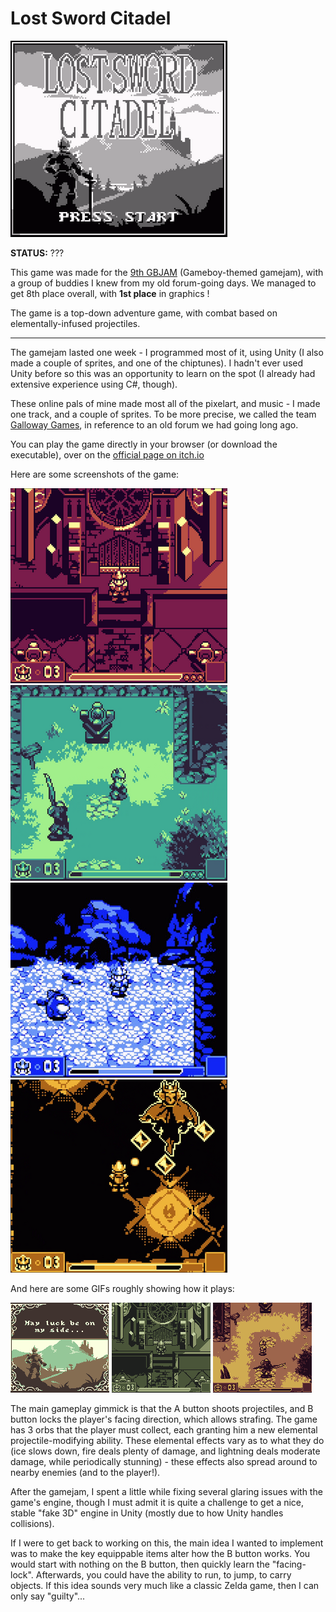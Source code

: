 
# Lost Sword Citadel

![](thumbnail.png)

**STATUS:** ???

This game was made for the [9th GBJAM](https://itch.io/jam/gbjam-9) (Gameboy-themed gamejam), with a group of buddies I knew from my old forum-going days. We managed to get 8th place overall, with **1st place** in graphics !

The game is a top-down adventure game, with combat based on elementally-infused projectiles.

---

The gamejam lasted one week - I programmed most of it, using Unity (I also made a couple of sprites, and one of the chiptunes). I hadn't ever used Unity before so this was an opportunity to learn on the spot (I already had extensive experience using C#, though).

These online pals of mine made most all of the pixelart, and music - I made one track, and a couple of sprites.
To be more precise, we called the team [Galloway Games](https://gallowaygames.itch.io), in reference to an old forum we had going long ago.

You can play the game directly in your browser (or download the executable), over on the [official page on itch.io](https://gallowaygames.itch.io/lost-sword-citadel)

Here are some screenshots of the game:

![](screenshot-1.png)
![](screenshot-2.png)
![](screenshot-3.jpg)
![](screenshot-4.png)

And here are some GIFs roughly showing how it plays:

![](gameplay-1.gif)
![](gameplay-2.gif)
![](gameplay-3.gif)

The main gameplay gimmick is that the A button shoots projectiles,
and B button locks the player's facing direction, which allows strafing.
The game has 3 orbs that the player must collect, each granting him a new
elemental projectile-modifying ability. These elemental effects vary as to
what they do (ice slows down, fire deals plenty of damage, and lightning
deals moderate damage, while periodically stunning) - these effects also
spread around to nearby enemies (and to the player!).

After the gamejam, I spent a little while fixing several glaring issues with
the game's engine, though I must admit it is quite a challenge to get a nice,
stable "fake 3D" engine in Unity (mostly due to how Unity handles collisions).

If I were to get back to working on this, the main idea I wanted to implement
was to make the key equippable items alter how the B button works.
You would start with nothing on the B button, then quickly learn the "facing-lock".
Afterwards, you could have the ability to run, to jump, to carry objects.
If this idea sounds very much like a classic Zelda game, then I can only say "guilty"...
